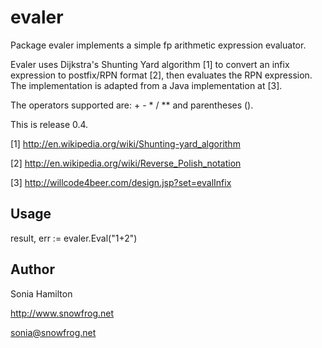 evaler
======

Package evaler implements a simple fp arithmetic expression evaluator.

Evaler uses Dijkstra's Shunting Yard algorithm [1] to convert an infix
expression to postfix/RPN format [2], then evaluates the RPN expression. The
implementation is adapted from a Java implementation at [3].

The operators supported are: + - * / ** and parentheses ().

This is release 0.4.

[1] http://en.wikipedia.org/wiki/Shunting-yard_algorithm

[2] http://en.wikipedia.org/wiki/Reverse_Polish_notation

[3] http://willcode4beer.com/design.jsp?set=evalInfix

Usage
-----

result, err := evaler.Eval("1+2")

Author
------

Sonia Hamilton

http://www.snowfrog.net

sonia@snowfrog.net

